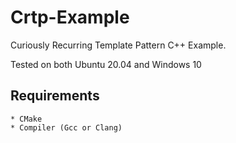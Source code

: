 # Crtp-Example
Curiously Recurring Template Pattern C++ Example.

Tested on both Ubuntu 20.04 and Windows 10

## Requirements
    * CMake
    * Compiler (Gcc or Clang)
